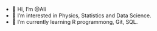 - 👋 Hi, I’m @Ali
- 👀 I’m interested in Physics, Statistics and Data Science.
- 🌱 I’m currently learning R programmong, Git, SQL.

<!---
Alifoam/Alifoam is a ✨ special ✨ repository because its `README.md` (this file) appears on your GitHub profile.
You can click the Preview link to take a look at your changes.
--->
